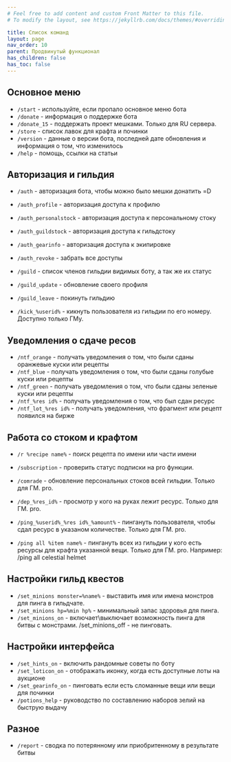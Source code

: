 ```yaml
---
# Feel free to add content and custom Front Matter to this file.
# To modify the layout, see https://jekyllrb.com/docs/themes/#overriding-theme-defaults

title: Список команд
layout: page
nav_order: 10
parent: Продвинутый функционал  
has_children: false
has_toc: false
---
```


## Основное меню

- `/start` - используйте, если пропало основное меню бота
- `/donate` - информация о поддержке бота 
- `/donate_15` - поддержать проект мешками. Только для RU сервера.   
- `/store` - список лавок для крафта и починки 
- `/version` - данные о версии бота, последней дате обновления и информация о том, что изменилось
- `/help` - помощь, ссылки на статьи

## Авторизация и гильдия

- `/auth` - авторизация бота, чтобы можно было мешки донатить =D 
- `/auth_profile` - авторизация доступа к профилю
- `/auth_personalstock` - авторизация доступа к персональному стоку 
- `/auth_guildstock` - авторизация доступа к гильдстоку 
- `/auth_gearinfo` - авторизация доступа к экипировке 
- `/auth_revoke` - забрать все доступы 

- `/guild` - список членов гильдии видимых боту, а так же их статус 
- `/guild_update` - обновление своего профиля
- `/guild_leave` - покинуть гильдию 
- `/kick_%userid%` - кикнуть пользователя из гильдии по его номеру. Доступно только ГМу. 

## Уведомления о сдаче ресов 

- `/ntf_orange` - получать уведомления о том, что были сданы оранжевые куски или рецепты 
- `/ntf_blue` - получать уведомления о том, что были сданы голубые куски или рецепты 
- `/ntf_green` - получать уведомления о том, что были сданы зеленые куски или рецепты 
- `/ntf_%res id%` - получать уведомления о том, что был сдан ресурс 
- `/ntf_lot_%res id%` - получать уведомления, что фрагмент или рецепт появился на бирже 

## Работа со стоком и крафтом

- `/r %recipe name%` - поиск рецепта по имени или части имени 

- `/subscription` - проверить статус подписки на pro функции.
- `/comrade` - обновление персональных стоков всей гильдии. Только для ГМ. pro.
- `/dep_%res_id%` - просмотр у кого на руках лежит ресурс. Только для ГМ. pro.
- `/ping_%userid%_%res id%_%amount%` - пингануть пользователя, чтобы сдал ресурс в указаном количестве. Только для ГМ. pro.
- `/ping all %item name%` - пингануть всех из гильдии у кого есть ресурсы для крафта указанной вещи. Только для ГМ. pro. Например: /ping all celestial helmet 

## Настройки гильд квестов

- `/set_minions monster=%name%` - выставить имя или имена монстров для пинга в гильдчате. 
- `/set_minions hp=%min hp%` - минимальный запас здоровья для пинга. 
- `/set_minions_on` - включает\выключает возможность пинга для битвы с монстрами. /set_minions_off - не пинговать. 

## Настройки интерфейса 

- `/set_hints_on` - включить рандомные советы по боту
- `/set_loticon_on` - отображать иконку, когда есть доступные лоты на аукционе
- `/set_gearinfo_on` - пинговать если есть сломанные вещи или вещи для починки
- `/potions_help` - руководство по составлению наборов зелий на быструю выдачу 

## Разное

- `/report` - сводка по потерянному или приобритенному в результате битвы